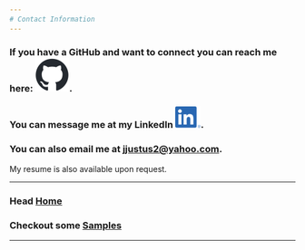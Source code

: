 ```yaml
---
# Contact Information
---
```

### If you have a GitHub and want to connect you can reach me here: [![Github](assets/images/github-mark.png)](https://github.com/jdjustus94).
### You can message me at my LinkedIn [![LinkedIn](assets/images/LI-In-Bug.png)](https://www.linkedin.com/in/joshua-justus/).


### You can also email me at jjustus2@yahoo.com.

My resume is also available upon request.

---
### Head [Home](./README.md)
### Checkout some [Samples](./samples.md)
---
